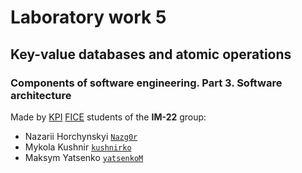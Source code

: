 # Laboratory work 5

## Key-value databases and atomic operations

### Components of software engineering. Part 3. Software architecture

Made by [KPI](https://kpi.ua) [FICE](https://fiot.kpi.ua) students of the **IM-22** group:
- Nazarii Horchynskyi <code>[Nazg0r](https://github.com/Nazg0r)</code>
- Mykola Kushnir <code>[kushnirko](https://github.com/kushnirko)</code>
- Maksym Yatsenko <code>[yatsenkoM](https://github.com/yatsenkoM)</code>
